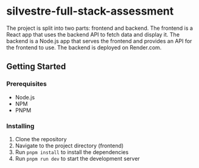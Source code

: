 # silvestre-full-stack-assessment

The project is split into two parts: frontend and backend. The frontend is a React app that uses the backend API to fetch data and display it. The backend is a Node.js app that serves the frontend and provides an API for the frontend to use. The backend is deployed on Render.com.

## Getting Started

### Prerequisites

- Node.js
- NPM
- PNPM

### Installing

1. Clone the repository
2. Navigate to the project directory (frontend)
3. Run `pnpm install` to install the dependencies
4. Run `pnpm run dev` to start the development server



